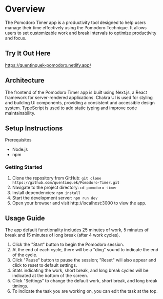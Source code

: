 # Overview

The Pomodoro Timer app is a productivity tool designed to help users manage their time effectively using the Pomodoro Technique. It allows users to set customizable work and break intervals to optimize productivity and focus.

## Try It Out Here
https://quentinquek-pomodoro.netlify.app/

## Architecture
The frontend of the Pomodoro Timer app is built using Next.js, a React framework for server-rendered applications. Chakra UI is used for styling and building UI components, providing a consistent and accessible design system. TypeScript is used to add static typing and improve code maintainability.

## Setup Instructions
Prerequisites
- Node.js
- npm

### Getting Started
1. Clone the repository from GitHub: `git clone https://github.com/quentinquek/Pomodoro-Timer.git`
2. Navigate to the project directory: `cd pomodoro-timer`
3. Install dependencies: `npm install`
4. Start the development server: `npm run dev`
5. Open your browser and visit http://localhost:3000 to view the app.

## Usage Guide
The app default functionality includes 25 minutes of work, 5 minutes of break and 15 minutes of long break (after 4 work cycles).
1. Click the "Start" button to begin the Pomodoro session.
2. At the end of each cycle, there will be a "ding" sound to indicate the end of the cycle.
3. Click "Pause" button to pause the session; "Reset" will also appear and click to reset to default settings.
4. Stats indicating the work, short break, and long break cycles will be indicated at the bottom of the screen.
5. Click "Settings" to change the default work, short break, and long break timings.
6. To indicate the task you are working on, you can edit the task at the top.
